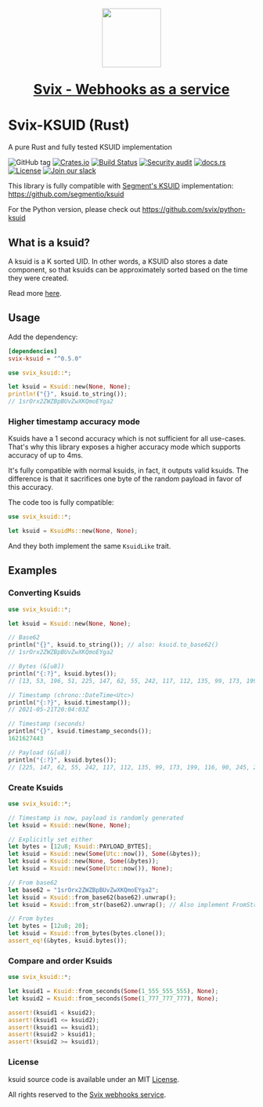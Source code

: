 <h1 align="center">
  <a href="https://www.svix.com">
    <img width="120" src="https://avatars.githubusercontent.com/u/80175132?s=200&v=4" />
    <p align="center">Svix - Webhooks as a service</p>
  </a>
</h1>

# Svix-KSUID (Rust)

A pure Rust and fully tested KSUID implementation

![GitHub tag](https://img.shields.io/github/tag/svix/rust-ksuid.svg)
[![Crates.io](https://img.shields.io/crates/v/svix-ksuid)](https://crates.io/crates/svix-ksuid)
[![Build Status](https://github.com/svix/rust-ksuid/workflows/CI/badge.svg)](https://github.com/svix/rust-ksuid/actions)
[![Security audit](https://github.com/svix/rust-ksuid/actions/workflows/security.yml/badge.svg)](https://github.com/svix/rust-ksuid/actions/workflows/security.yml)
[![docs.rs](https://docs.rs/svix-ksuid/badge.svg)](https://docs.rs/svix-ksuid/)
[![License](https://img.shields.io/badge/license-MIT-brightgreen.svg)](LICENSE)
[![Join our slack](https://img.shields.io/badge/Slack-join%20the%20community-blue?logo=slack&style=social)](https://www.svix.com/slack/)

This library is fully compatible with [Segment's KSUID](https://segment.com/blog/a-brief-history-of-the-uuid/) implementation:
https://github.com/segmentio/ksuid

For the Python version, please check out https://github.com/svix/python-ksuid

## What is a ksuid?

A ksuid is a K sorted UID. In other words, a KSUID also stores a date component, so that ksuids can be approximately 
sorted based on the time they were created. 

Read more [here](https://segment.com/blog/a-brief-history-of-the-uuid/).

## Usage

Add the dependency:

```toml
[dependencies]
svix-ksuid = "^0.5.0"
```

```rust
use svix_ksuid::*;

let ksuid = Ksuid::new(None, None);
println!("{}", ksuid.to_string());
// 1srOrx2ZWZBpBUvZwXKQmoEYga2
```

### Higher timestamp accuracy mode

Ksuids have a 1 second accuracy which is not sufficient for all use-cases. That's why this library exposes a higher accuracy mode which supports accuracy of up to 4ms.

It's fully compatible with normal ksuids, in fact, it outputs valid ksuids. The difference is that it sacrifices one byte of the random payload in favor of this accuracy.

The code too is fully compatible:

```rust
use svix_ksuid::*;

let ksuid = KsuidMs::new(None, None);
```

And they both implement the same `KsuidLike` trait.

## Examples

### Converting Ksuids

```rust
use svix_ksuid::*;

let ksuid = Ksuid::new(None, None);

// Base62
println("{}", ksuid.to_string()); // also: ksuid.to_base62()
// 1srOrx2ZWZBpBUvZwXKQmoEYga2

// Bytes (&[u8])
println("{:?}", ksuid.bytes());
// [13, 53, 196, 51, 225, 147, 62, 55, 242, 117, 112, 135, 99, 173, 199, 116, 90, 245, 231, 242]

// Timestamp (chrono::DateTime<Utc>)
println("{:?}", ksuid.timestamp());
// 2021-05-21T20:04:03Z

// Timestamp (seconds)
println("{}", ksuid.timestamp_seconds());
1621627443

// Payload (&[u8])
println("{:?}", ksuid.bytes());
// [225, 147, 62, 55, 242, 117, 112, 135, 99, 173, 199, 116, 90, 245, 231, 242]
```

### Create Ksuids

```rust
use svix_ksuid::*;

// Timestamp is now, payload is randomly generated
let ksuid = Ksuid::new(None, None);

// Explicitly set either
let bytes = [12u8; Ksuid::PAYLOAD_BYTES];
let ksuid = Ksuid::new(Some(Utc::now()), Some(&bytes));
let ksuid = Ksuid::new(None, Some(&bytes));
let ksuid = Ksuid::new(Some(Utc::now()), None);

// From base62
let base62 = "1srOrx2ZWZBpBUvZwXKQmoEYga2";
let ksuid = Ksuid::from_base62(base62).unwrap();
let ksuid = Ksuid::from_str(base62).unwrap(); // Also implement FromStr

// From bytes
let bytes = [12u8; 20];
let ksuid = Ksuid::from_bytes(bytes.clone());
assert_eq!(&bytes, ksuid.bytes());
```

### Compare and order Ksuids

```rust
use svix_ksuid::*;

let ksuid1 = Ksuid::from_seconds(Some(1_555_555_555), None);
let ksuid2 = Ksuid::from_seconds(Some(1_777_777_777), None);

assert!(ksuid1 < ksuid2);
assert!(ksuid1 <= ksuid2);
assert!(ksuid1 == ksuid1);
assert!(ksuid2 > ksuid1);
assert!(ksuid2 >= ksuid1);
```

### License

ksuid source code is available under an MIT [License](./LICENSE).

All rights reserved to the [Svix webhooks service](https://www.svix.com).
